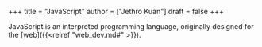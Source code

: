 +++
title = "JavaScript"
author = ["Jethro Kuan"]
draft = false
+++

JavaScript is an interpreted programming language, originally designed
for the [web]({{<relref "web_dev.md#" >}}).